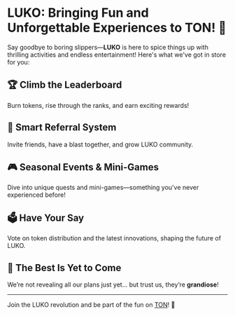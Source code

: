 # LUKO: Bringing Fun and Unforgettable Experiences to TON! 🎉

Say goodbye to boring slippers—**LUKO** is here to spice things up with thrilling activities and endless entertainment! Here's what we've got in store for you:

## 🏆 Climb the Leaderboard  
Burn tokens, rise through the ranks, and earn exciting rewards!

## 🤝 Smart Referral System  
Invite friends, have a blast together, and grow LUKO community.

## 🎮 Seasonal Events & Mini-Games  
Dive into unique quests and mini-games—something you've never experienced before!

## 🗳️ Have Your Say  
Vote on token distribution and the latest innovations, shaping the future of LUKO.

## 🚀 The Best Is Yet to Come  
We’re not revealing all our plans just yet... but trust us, they’re **grandiose**!

---

Join the LUKO revolution and be part of the fun on [TON](https://ton.org)! 🌟
